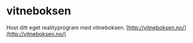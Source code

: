 # vitneboksen
Host ditt eget realityprogram med vitneboksen.
[http://vitneboksen.no/](http://vitneboksen.no/)
